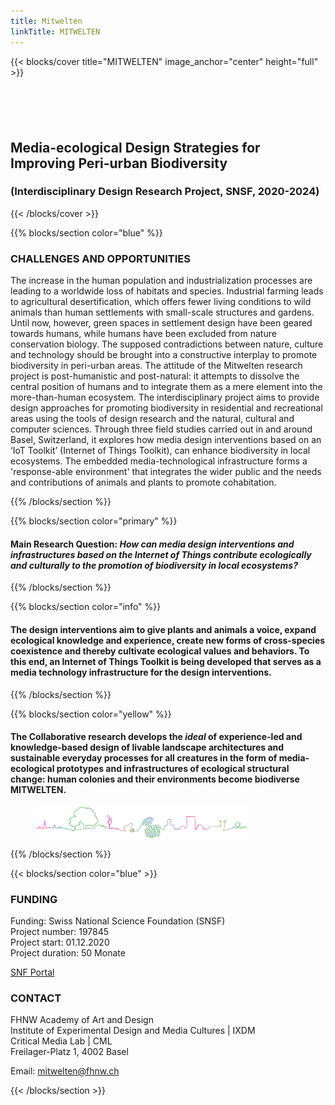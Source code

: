 ```yaml
---
title: Mitwelten
linkTitle: MITWELTEN
---
```



<!-- New Section -->

{{< blocks/cover title="MITWELTEN" image_anchor="center" height="full" >}}

<div class="mx-auto mb-5">
    <h2 style="margin-top: 100px">
        Media-ecological Design Strategies for Improving Peri-urban Biodiversity
    </h2>
    <h3>
        (Interdisciplinary Design Research Project, SNSF, 2020-2024)
    </h3>
</div>

{{< /blocks/cover >}}



<!-- New Section -->
{{% blocks/section color="blue" %}}

<div class="mx-auto">
    <h3 class="text-center mb-5">CHALLENGES AND OPPORTUNITIES</h3>
    <p class="text-column">
        The increase in the human population and industrialization processes are leading to a worldwide loss of habitats and species. Industrial farming leads to agricultural desertification, which offers fewer living conditions to wild animals than human settlements with small-scale structures and gardens. Until now, however, green spaces in settlement design have been geared towards humans, while humans have been excluded from nature conservation biology. The supposed contradictions between nature, culture and technology should be brought into a constructive interplay to promote biodiversity in peri-urban areas. The attitude of the Mitwelten research project is post-humanistic and post-natural: it attempts to dissolve the central position of humans and to integrate them as a mere element into the more-than-human ecosystem. The interdisciplinary project aims to provide design approaches for promoting biodiversity in residential and recreational areas using the tools of design research and the natural, cultural and computer sciences. Through three field studies carried out in and around Basel, Switzerland, it explores how media design interventions based on an ‘IoT Toolkit’ (Internet of Things Toolkit), can enhance biodiversity in local ecosystems. The embedded media-technological infrastructure forms a 'response-able environment' that integrates the wider public and the needs and contributions of animals and plants to promote cohabitation.
    </p>
</div>

{{% /blocks/section %}}




<!-- New Section -->

{{% blocks/section color="primary" %}}

<div class="mx-auto" style="width: 100%">
    <h4 class="text-center fw-light">
        <strong>Main Research Question:</strong> <em>How can media design interventions and infrastructures based on the Internet of Things contribute ecologically and culturally to the <strong>promotion of biodiversity</strong> in local ecosystems?</em>
    </h4>
</div>

{{% /blocks/section %}}




<!-- New Section -->

{{% blocks/section color="info" %}}

<div class="mx-auto" style="width: 100%">
    <h4 class="text-center mt-3 fw-light">
        The <strong>design interventions</strong> aim to give plants and animals a voice, expand ecological knowledge and experience, create new forms of cross-species coexistence and thereby cultivate ecological values and behaviors. To this end, an Internet of Things Toolkit is being developed that serves as a media technology infrastructure for the design interventions.
    </h4>
</div>

{{% /blocks/section %}}



<!-- New Section -->

{{% blocks/section color="yellow" %}}
<div class="mx-auto">
    <h4 class="text-center fw-light">
        The Collaborative research develops the <strong><em>ideal</em></strong> of experience-led and knowledge-based design of livable landscape architectures and sustainable everyday processes for all creatures in the form of media-ecological prototypes and infrastructures of ecological structural change: human colonies and their environments become <strong>biodiverse MITWELTEN</strong>.
    </h4>
</div>
<figure class="text-center mt-5"> <img src="/images/logo/mitwelten_logo.png" width="80%"> </figure>
{{% /blocks/section %}}



{{< blocks/section color="blue" >}}

<div class="container">
    <div class="row">
        <div class="col-sm">
            <h3 class="mb-3">FUNDING</h3>
            <p>
                Funding: Swiss National Science Foundation (SNSF)<br>
                Project number: 197845<br>
                Project start: 01.12.2020<br>
                Project duration: 50 Monate
            </p>
            <p><a href="https://data.snf.ch/grants/grant/197845">SNF Portal</a></p>
        </div>
        <div class="col-sm">
            <h3 class="mb-3">CONTACT</h3>
            <p>
                FHNW Academy of Art and Design<br> 
                Institute of Experimental Design and Media Cultures | IXDM<br>
                Critical Media Lab | CML<br>
                Freilager-Platz 1, 4002 Basel
            </p>
            <p>Email: <a href="mailto:mitwelten@fhnw.ch">mitwelten@fhnw.ch</a></p>
        </div>
    </div>
</div>

{{< /blocks/section >}}
